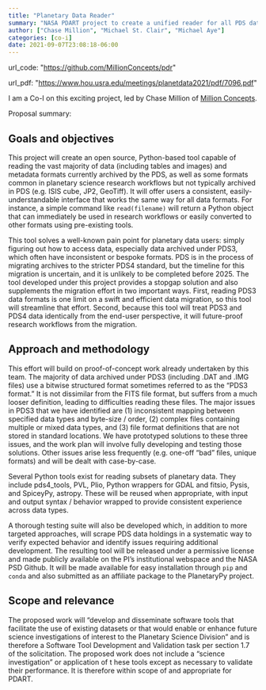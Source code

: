 ```yaml
---
title: "Planetary Data Reader"
summary: "NASA PDART project to create a unified reader for all PDS data"
author: ["Chase Million", "Michael St. Clair", "Michael Aye"]
categories: [co-i]
date: 2021-09-07T23:08:18-06:00
---
```


url_code: "https://github.com/MillionConcepts/pdr"

url_pdf: "https://www.hou.usra.edu/meetings/planetdata2021/pdf/7096.pdf"

I am a Co-I on this exciting project, led by Chase Million of [Million Concepts](https://www.millionconcepts.com/).

Proposal summary:

## Goals and objectives
This project will create an open source, Python-based tool capable of reading the vast majority of data 
(including tables and images) and metadata formats currently archived by the PDS, as well as some 
formats common in planetary science research workflows but not typically archived in PDS 
(e.g. ISIS cube, JP2, GeoTiff). It will offer users a consistent, easily-understandable interface 
that works the same way for all data formats. For instance, a simple command like `read(filename)` 
will return a Python  object that can immediately be used in research workflows or easily converted 
to other formats using pre-existing tools. 

This tool solves a well-known pain point for planetary data users: simply figuring out how to access 
data, especially data archived under PDS3, which often have inconsistent or bespoke formats. PDS is 
in the process of migrating archives to the stricter PDS4 standard, but the timeline for this migration 
is uncertain, and it is unlikely to be completed before 2025. The tool developed under this project 
provides a stopgap solution and also supplements the migration effort in two important ways. 
First, reading PDS3 data formats is one limit on a swift and efficient data migration, so this tool 
will streamline that effort. Second, because this tool will treat PDS3 and PDS4 data identically 
from the end-user perspective, it will future-proof research workflows from the migration. 

## Approach and methodology
This effort will build on proof-of-concept work already undertaken by this team. The majority of data 
archived under PDS3 (including .DAT and .IMG files) use a bitwise structured format sometimes referred 
to as the “PDS3 format.” It is not dissimilar from the FITS file format, but suffers from a much looser 
definition, leading to difficulties reading these files. The major issues in PDS3 that we have identified 
are (1) inconsistent mapping between specified data types and byte-size / order, (2) complex files 
containing multiple or mixed data types, and (3) file format definitions that are not stored in standard 
locations. We have prototyped solutions to these three issues, and the work plan will involve fully 
developing and testing those solutions. Other issues arise less frequently (e.g. one-off “bad” files, 
unique formats) and will be dealt with case-by-case. 

Several Python tools exist for reading subsets of planetary data. They include pds4_tools, PVL, Plio, 
Python wrappers for GDAL and fitsio, Pysis, and SpiceyPy, astropy. These will be reused when appropriate, 
with input and output syntax / behavior wrapped to provide consistent experience across data types. 

A thorough testing suite will also be developed which, in addition to more targeted approaches, will 
scrape PDS data holdings in a systematic way to verify expected behavior and identify issues requiring 
additional development. 
The resulting tool will be released under a permissive license and made publicly available on the PI’s institutional webspace and the NASA PSD Github. 
It will be made available for easy installation through `pip` and `conda` and also submitted as an affiliate package to the PlanetaryPy project. 

## Scope and relevance
The proposed work will “develop and disseminate software tools that facilitate the use of existing 
datasets or that would enable or enhance future science investigations of interest to the Planetary 
Science Division” and is therefore a Software Tool Development and Validation task per section 1.7 
of the solicitation. The proposed work does not include a “science investigation” or application of t
hese tools except as necessary to validate their performance. It is therefore within scope of and 
appropriate for PDART.
